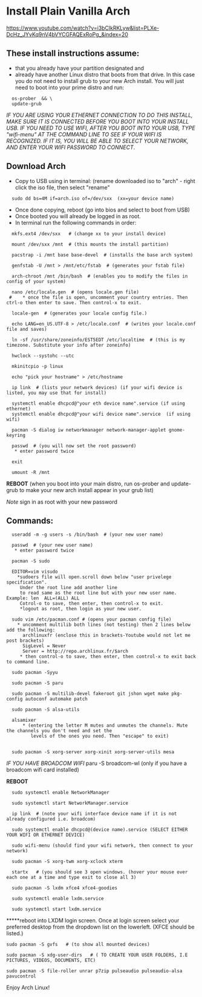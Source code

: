Install Plain Vanilla Arch
=========================
https://www.youtube.com/watch?v=i3bClkRKLyw&list=PLXe-DcHz_JYvKq9nV4bVYCGFAQExRoPg_&index=20

## These install instructions assume: 
  - that you already have your partition designated and 
  - already have another Linux distro that boots from that drive. 
  In this case you do not need to install grub to your new Arch install. 
  You will just need to boot into your prime distro and run:
```
  os-prober  && \ 
  update-grub
```
*IF YOU ARE USING YOUR ETHERNET CONNECTION TO DO THIS INSTALL, MAKE SURE IT IS CONNECTED BEFORE YOU BOOT INTO YOUR INSTALL USB.
IF YOU NEED TO USE WIFI, AFTER YOU BOOT INTO YOUR USB, TYPE "wifi-menu" AT THE COMMAND LINE TO SEE IF YOUR WIFI IS RECOGNIZED.
IF IT IS, YOU WILL BE ABLE TO SELECT YOUR NETWORK, AND ENTER YOUR WIFI PASSWORD TO CONNECT*.

## Download Arch 
  - Copy to USB using in terminal: (rename downloaded iso to "arch" - right click the iso file, then select "rename"
```
  sudo dd bs=4M if=arch.iso of=/dev/sxx  (xx=your device name)
```
 - Once done copying, reboot (go into bios and select to boot from USB)
 - Once booted you will already be logged in as root.
 - In terminal run the following commands in order:
```
  mkfs.ext4 /dev/sxx   # (change xx to your install device)

  mount /dev/sxx /mnt  # (this mounts the install partition)

  pacstrap -i /mnt base base-devel  # (installs the base arch system)

  genfstab -U /mnt > /mnt/etc/fstab  # (generates your fstab file)

  arch-chroot /mnt /bin/bash  # (enables you to modify the files in config of your system)
  
  nano /etc/locale.gen  # (opens locale.gen file)
 #    * once the file is open, uncomment your country entries. Then ctrl-o then enter to save. Then control-x to exit.
  
  locale-gen  # (generates your locale config file.)
  
  echo LANG=en_US.UTF-8 > /etc/locale.conf  # (writes your locale.conf file and saves)
  
  ln -sf /usr/share/zoneinfo/EST5EDT /etc/localtime  # (this is my timezone. Substitute your info after zoneinfo)
  
  hwclock --systohc --utc
  
  mkinitcpio -p linux
  
  echo "pick your hostname" > /etc/hostname
  
  ip link  # (lists your network devices) (if your wifi device is listed, you may use that for install)
  
  systemctl enable dhcpcd@"your eth device name".service (if using ethernet)
  systemctl enable dhcpcd@"your wifi device name".service  (if using wifi)
  
  pacman -S dialog iw networkmanager network-manager-applet gnome-keyring
  
  passwd  # (you will now set the root password)
   * enter password twice
  
  exit
  
  umount -R /mnt
```
**REBOOT** (when you boot into your main distro, run os-prober and update-grub to make your new arch install appear in your grub list)

*Note* sign in as root with your new password

## Commands:
```
  useradd -m -g users -s /bin/bash  # (your new user name)

  passwd  # (your new user name)
   * enter password twice

  pacman -S sudo
  
  EDITOR=vim visudo
    *sudoers file will open.scroll down below "user privelege specification".
     Under the root line add another line
     to read same as the root line but with your new user name. Example: len  ALL=(ALL) ALL
     Cotrol-o to save, then enter, then control-x to exit.
     *logout as root, then login as your new user.
  
  sudo vim /etc/pacman.conf # (opens your pacman config file)
    * uncomment multilib both lines (not testing) then 2 lines below add the following:
      archlinuxfr (enclose this in brackets-Youtube would not let me post brackets)
      SigLevel = Never
      Server = http://repo.archlinux.fr/$arch
     * then control-o to save, then enter, then control-x to exit back to command line.
  
  sudo pacman -Syyu
  
  sudo pacman -S paru
  
  sudo pacman -S multilib-devel fakeroot git jshon wget make pkg-config autoconf automake patch
  
  sudo pacman -S alsa-utils
  
  alsamixer
      * (entering the letter M mutes and unmutes the channels. Mute the channels you don't need and set the
         levels of the ones you need. Then "escape" to exit)
  
  
  sudo pacman -S xorg-server xorg-xinit xorg-server-utils mesa
```

*IF YOU HAVE BROADCOM WIFI* paru -S broadcom-wl  (only if you have a broadcom wifi card installed)

**REBOOT**
```
  sudo systemctl enable NetworkManager
  
  sudo systemctl start NetworkManager.service
  
  ip link  # (note your wifi interface device name if it is not already configured i.e. broadcom)
  
  sudo systemctl enable dhcpcd@(device name).service (SELECT EITHER YOUR WIFI OR ETHERNET DEVICE)
  
  sudo wifi-menu (should find your wifi network, then connect to your network)
  
  sudo pacman -S xorg-twm xorg-xclock xterm
  
  startx   # (you should see 3 open windows. (hover your mouse over each one at a time and type exit to close all 3)
  
  sudo pacman -S lxdm xfce4 xfce4-goodies
  
  sudo systemctl enable lxdm.service
  
  sudo systemctl start lxdm.service
```

*****reboot into LXDM login screen. Once at login screen select your preferred desktop
    from the dropdown list on the lowerleft. (XFCE should be listed.)
```
sudo pacman -S gvfs   # (to show all mounted devices)

sudo pacman -S xdg-user-dirs   # ( TO CREATE YOUR USER FOLDERS, I.E PICTURES, VIDEOS, DOCUMENTS, ETC)

sudo pacman -S file-roller unrar p7zip pulseaudio pulseaudio-alsa pavucontrol
```

Enjoy Arch Linux!

<END>
